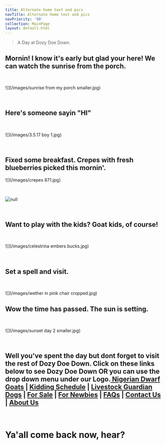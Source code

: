 ```yaml
---
title: Alternate home text and pics
navTitle: Alternate home text and pics
navPriority: '90'
collection: MainPage
layout: default.html
---
```

> A Day at Dozy Doe Down.

## Mornin! I know it's early but glad your here! We can watch the sunrise from the porch.

<br />

![](/images/sunrise from my porch smaller.jpg)

<br />

## Here's someone sayin "HI"

<br />

![](/images/3.5.17 boy 1.jpg)

<br />

## Fixed some breakfast. Crepes with fresh blueberries picked this mornin'.

![](/images/crepes 871.jpg)

<br />

![null](/images/blueberries.jpg)

<br />

## Want to play with the kids? Goat kids, of course!

<br />

![](/images/celestrina embers bucks.jpg)

<br />

## Set a spell and visit.

<br />

![](/images/wether in pink chair cropped.jpg)

## Wow the time has passed.  The sun is setting.

<br />

![](/images/sunset day 2  smaller.jpg)

<br />

## Well you've spent the day but dont forget to visit the rest of Dozy Doe Down.  Click on these links below to see Dozy Doe Down OR you can use the drop down menu under our Logo.[ Nigerian Dwarf Goats](goats.html) | [Kidding Schedule](kidding-sched.html) | [Livestock Guardian Dogs](livestockgardiandogs) | [For Sale](for-sale2.html) | [For Newbies](for-newbies.html) | [FAQs](frequently-asked-questions.html) | [Contact Us](contactus) | [About Us ](about-us.html)

<br />

# Ya'all come back now, hear?

